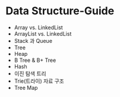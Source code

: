 # Data Structure-Guide

- Array vs. LinkedList
- ArrayList vs. LinkedList
- Stack 과 Queue
- Tree
- Heap
- B Tree & B+ Tree
- Hash
- 이진 탐색 트리
- Trie(트라이) 자료 구조
- Tree Map
